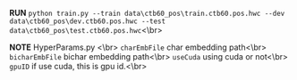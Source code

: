 **RUN**
`python train.py --train data\ctb60_pos\train.ctb60.pos.hwc --dev data\ctb60_pos\dev.ctb60.pos.hwc --test data\ctb60_pos\test.ctb60.pos.hwc`<\br>

**NOTE**
HyperParams.py <\br>
`charEmbFile` char embedding path<\br>
`bicharEmbFile` bichar embedding path<\br>
`useCuda` using cuda or not<\br>
`gpuID` if use cuda, this is gpu id.<\br>